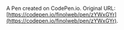 # 

A Pen created on CodePen.io. Original URL: [https://codepen.io/finolweb/pen/zYWxGYr](https://codepen.io/finolweb/pen/zYWxGYr).

